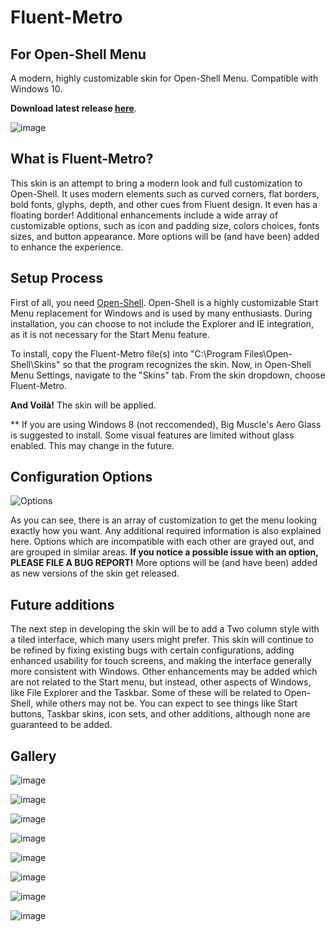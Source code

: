 # Fluent-Metro
## For Open-Shell Menu
A modern, highly customizable skin for Open-Shell Menu. Compatible with Windows 10.

**Download latest release [here](https://github.com/bonzibudd/Fluent-Metro/releases)**.

![image](https://user-images.githubusercontent.com/61938331/110215679-0b42c580-7e79-11eb-91e3-0d90d48cddf5.png)

## What is Fluent-Metro?

This skin is an attempt to bring a modern look and full customization to Open-Shell. It uses modern elements such as curved corners, flat borders, bold fonts, glyphs, depth, and other cues from Fluent design. It even has a floating border! Additional enhancements include a wide array of customizable options, such as icon and padding size, colors choices, fonts sizes, and button appearance. More options will be (and have been) added to enhance the experience.

## Setup Process

First of all, you need [Open-Shell](https://github.com/Open-Shell/Open-Shell-Menu/releases). Open-Shell is a highly customizable Start Menu replacement for Windows and is used by many enthusiasts. During installation, you can choose to not include the Explorer and IE integration, as it is not necessary for the Start Menu feature.

To install, copy the Fluent-Metro file(s) into "C:\Program Files\Open-Shell\Skins" so that the program recognizes the skin. Now, in Open-Shell Menu Settings, navigate to the "Skins" tab. From the skin dropdown, choose Fluent-Metro.

**And Voilà!** The skin will be applied.

** If you are using Windows 8 (not reccomended), Big Muscle's Aero Glass is suggested to install. Some visual features are limited without glass enabled. This may change in the future.

## Configuration Options

![Options](https://user-images.githubusercontent.com/61938331/92263545-cb3f5d80-eeaa-11ea-9514-2b06562f1f4f.png)

As you can see, there is an array of customization to get the menu looking exactly how you want. Any additional required information is also explained here. Options which are incompatible with each other are grayed out, and are grouped in similar areas. **If you notice a possible issue with an option, PLEASE FILE A BUG REPORT!** More options will be (and have been) added as new versions of the skin get released.

## Future additions

The next step in developing the skin will be to add a Two column style with a tiled interface, which many users might prefer. This skin will continue to be refined by fixing existing bugs with certain configurations, adding enhanced usability for touch screens, and making the interface generally more consistent with Windows. Other enhancements may be added which are not related to the Start menu, but instead, other aspects of Windows, like File Explorer and the Taskbar. Some of these will be related to Open-Shell, while others may not be. You can expect to see things like Start buttons, Taskbar skins, icon sets, and other additions, although none are guaranteed to be added.

## Gallery

![image](https://user-images.githubusercontent.com/61938331/97803559-32159480-1c18-11eb-985c-ab79aef3bd45.png)

![image](https://user-images.githubusercontent.com/61938331/97803689-034bee00-1c19-11eb-8e68-a551968f8255.png)

![image](https://user-images.githubusercontent.com/61938331/97803707-18c11800-1c19-11eb-8a0e-c3f1c63eb372.png)

![image](https://user-images.githubusercontent.com/61938331/97803714-224a8000-1c19-11eb-8876-7ac2585276d6.png)

![image](https://user-images.githubusercontent.com/61938331/97803729-37271380-1c19-11eb-9523-7d79a93cdc51.png)

![image](https://user-images.githubusercontent.com/61938331/97803746-51f98800-1c19-11eb-8275-f34f8a4ca77b.png)

![image](https://user-images.githubusercontent.com/61938331/97803800-be748700-1c19-11eb-9ff0-13aec4ca3681.png)

![image](https://user-images.githubusercontent.com/61938331/97803841-e7951780-1c19-11eb-9727-bb0c4ff1180d.png)
